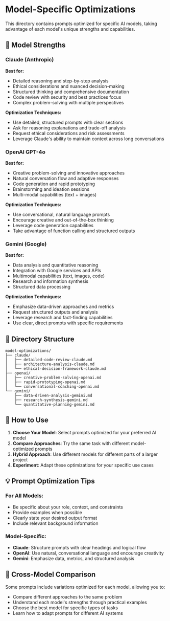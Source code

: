 # Model-Specific Optimizations

This directory contains prompts optimized for specific AI models, taking advantage of each model's unique strengths and capabilities.

## 🤖 Model Strengths

### Claude (Anthropic)
**Best for:**
- Detailed reasoning and step-by-step analysis
- Ethical considerations and nuanced decision-making
- Structured thinking and comprehensive documentation
- Code review with security and best practices focus
- Complex problem-solving with multiple perspectives

**Optimization Techniques:**
- Use detailed, structured prompts with clear sections
- Ask for reasoning explanations and trade-off analysis
- Request ethical considerations and risk assessments
- Leverage Claude's ability to maintain context across long conversations

### OpenAI GPT-4o
**Best for:**
- Creative problem-solving and innovative approaches
- Natural conversation flow and adaptive responses
- Code generation and rapid prototyping
- Brainstorming and ideation sessions
- Multi-modal capabilities (text + images)

**Optimization Techniques:**
- Use conversational, natural language prompts
- Encourage creative and out-of-the-box thinking
- Leverage code generation capabilities
- Take advantage of function calling and structured outputs

### Gemini (Google)
**Best for:**
- Data analysis and quantitative reasoning
- Integration with Google services and APIs
- Multimodal capabilities (text, images, code)
- Research and information synthesis
- Structured data processing

**Optimization Techniques:**
- Emphasize data-driven approaches and metrics
- Request structured outputs and analysis
- Leverage research and fact-finding capabilities
- Use clear, direct prompts with specific requirements

## 📁 Directory Structure

```
model-optimizations/
├── claude/
│   ├── detailed-code-review-claude.md
│   ├── architecture-analysis-claude.md
│   └── ethical-decision-framework-claude.md
├── openai/
│   ├── creative-problem-solving-openai.md
│   ├── rapid-prototyping-openai.md
│   └── conversational-coaching-openai.md
└── gemini/
    ├── data-driven-analysis-gemini.md
    ├── research-synthesis-gemini.md
    └── quantitative-planning-gemini.md
```

## 🎯 How to Use

1. **Choose Your Model**: Select prompts optimized for your preferred AI model
2. **Compare Approaches**: Try the same task with different model-optimized prompts
3. **Hybrid Approach**: Use different models for different parts of a larger project
4. **Experiment**: Adapt these optimizations for your specific use cases

## 💡 Prompt Optimization Tips

### For All Models:
- Be specific about your role, context, and constraints
- Provide examples when possible
- Clearly state your desired output format
- Include relevant background information

### Model-Specific:
- **Claude**: Structure prompts with clear headings and logical flow
- **OpenAI**: Use natural, conversational language and encourage creativity
- **Gemini**: Emphasize data, metrics, and structured analysis

## 🔄 Cross-Model Comparison

Some prompts include variations optimized for each model, allowing you to:
- Compare different approaches to the same problem
- Understand each model's strengths through practical examples
- Choose the best model for specific types of tasks
- Learn how to adapt prompts for different AI systems
